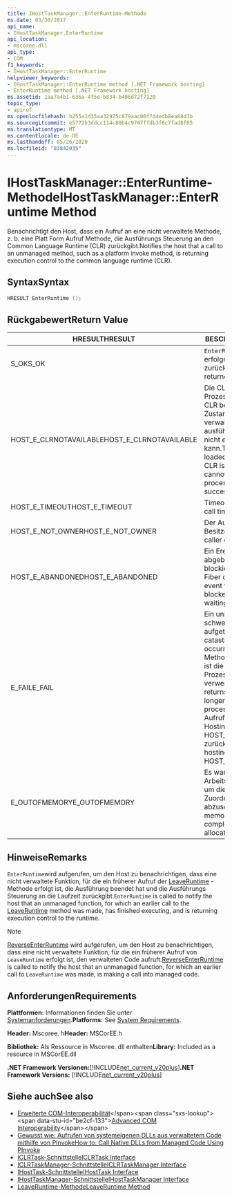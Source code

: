 ```yaml
---
title: IHostTaskManager::EnterRuntime-Methode
ms.date: 03/30/2017
api_name:
- IHostTaskManager.EnterRuntime
api_location:
- mscoree.dll
api_type:
- COM
f1_keywords:
- IHostTaskManager::EnterRuntime
helpviewer_keywords:
- IHostTaskManager::EnterRuntime method [.NET Framework hosting]
- EnterRuntime method [.NET Framework hosting]
ms.assetid: 1aa7a4b1-636a-4f5e-b834-b406d72f7120
topic_type:
- apiref
ms.openlocfilehash: b255a1d35aa32975c879aac00f7d4edb8ea88d3b
ms.sourcegitcommit: e5772b3ddcc114c80b4c9767ffdb3f6c7fad8f05
ms.translationtype: MT
ms.contentlocale: de-DE
ms.lasthandoff: 05/26/2020
ms.locfileid: "83842035"
---
```

# <a name="ihosttaskmanagerenterruntime-method"></a><span data-ttu-id="be2cf-102">IHostTaskManager::EnterRuntime-Methode</span><span class="sxs-lookup"><span data-stu-id="be2cf-102">IHostTaskManager::EnterRuntime Method</span></span>
<span data-ttu-id="be2cf-103">Benachrichtigt den Host, dass ein Aufruf an eine nicht verwaltete Methode, z. b. eine Platt Form Aufruf Methode, die Ausführungs Steuerung an den Common Language Runtime (CLR) zurückgibt.</span><span class="sxs-lookup"><span data-stu-id="be2cf-103">Notifies the host that a call to an unmanaged method, such as a platform invoke method, is returning execution control to the common language runtime (CLR).</span></span>  
  
## <a name="syntax"></a><span data-ttu-id="be2cf-104">Syntax</span><span class="sxs-lookup"><span data-stu-id="be2cf-104">Syntax</span></span>  
  
```cpp  
HRESULT EnterRuntime ();  
```  
  
## <a name="return-value"></a><span data-ttu-id="be2cf-105">Rückgabewert</span><span class="sxs-lookup"><span data-stu-id="be2cf-105">Return Value</span></span>  
  
|<span data-ttu-id="be2cf-106">HRESULT</span><span class="sxs-lookup"><span data-stu-id="be2cf-106">HRESULT</span></span>|<span data-ttu-id="be2cf-107">BESCHREIBUNG</span><span class="sxs-lookup"><span data-stu-id="be2cf-107">Description</span></span>|  
|-------------|-----------------|  
|<span data-ttu-id="be2cf-108">S_OK</span><span class="sxs-lookup"><span data-stu-id="be2cf-108">S_OK</span></span>|<span data-ttu-id="be2cf-109">`EnterRuntime`wurde erfolgreich zurückgegeben.</span><span class="sxs-lookup"><span data-stu-id="be2cf-109">`EnterRuntime` returned successfully.</span></span>|  
|<span data-ttu-id="be2cf-110">HOST_E_CLRNOTAVAILABLE</span><span class="sxs-lookup"><span data-stu-id="be2cf-110">HOST_E_CLRNOTAVAILABLE</span></span>|<span data-ttu-id="be2cf-111">Die CLR wurde nicht in einen Prozess geladen, oder die CLR befindet sich in einem Zustand, in dem Sie verwalteten Code nicht ausführen oder den-Befehl nicht erfolgreich verarbeiten kann.</span><span class="sxs-lookup"><span data-stu-id="be2cf-111">The CLR has not been loaded into a process, or the CLR is in a state in which it cannot run managed code or process the call successfully.</span></span>|  
|<span data-ttu-id="be2cf-112">HOST_E_TIMEOUT</span><span class="sxs-lookup"><span data-stu-id="be2cf-112">HOST_E_TIMEOUT</span></span>|<span data-ttu-id="be2cf-113">Timeout des Aufrufes.</span><span class="sxs-lookup"><span data-stu-id="be2cf-113">The call timed out.</span></span>|  
|<span data-ttu-id="be2cf-114">HOST_E_NOT_OWNER</span><span class="sxs-lookup"><span data-stu-id="be2cf-114">HOST_E_NOT_OWNER</span></span>|<span data-ttu-id="be2cf-115">Der Aufrufer ist nicht Besitzer der Sperre.</span><span class="sxs-lookup"><span data-stu-id="be2cf-115">The caller does not own the lock.</span></span>|  
|<span data-ttu-id="be2cf-116">HOST_E_ABANDONED</span><span class="sxs-lookup"><span data-stu-id="be2cf-116">HOST_E_ABANDONED</span></span>|<span data-ttu-id="be2cf-117">Ein Ereignis wurde abgebrochen, während ein blockierter Thread oder eine Fiber darauf wartete.</span><span class="sxs-lookup"><span data-stu-id="be2cf-117">An event was canceled while a blocked thread or fiber was waiting on it.</span></span>|  
|<span data-ttu-id="be2cf-118">E_FAIL</span><span class="sxs-lookup"><span data-stu-id="be2cf-118">E_FAIL</span></span>|<span data-ttu-id="be2cf-119">Ein unbekannter schwerwiegender Fehler ist aufgetreten.</span><span class="sxs-lookup"><span data-stu-id="be2cf-119">An unknown catastrophic failure occurred.</span></span> <span data-ttu-id="be2cf-120">Wenn eine Methode E_FAIL zurückgibt, ist die CLR innerhalb des Prozesses nicht mehr verwendbar.</span><span class="sxs-lookup"><span data-stu-id="be2cf-120">When a method returns E_FAIL, the CLR is no longer usable within the process.</span></span> <span data-ttu-id="be2cf-121">Nachfolgende Aufrufe von Hostingmethoden geben HOST_E_CLRNOTAVAILABLE zurück.</span><span class="sxs-lookup"><span data-stu-id="be2cf-121">Subsequent calls to hosting methods return HOST_E_CLRNOTAVAILABLE.</span></span>|  
|<span data-ttu-id="be2cf-122">E_OUTOFMEMORY</span><span class="sxs-lookup"><span data-stu-id="be2cf-122">E_OUTOFMEMORY</span></span>|<span data-ttu-id="be2cf-123">Es war nicht genügend Arbeitsspeicher verfügbar, um die angeforderte Zuordnung abzuschließen.</span><span class="sxs-lookup"><span data-stu-id="be2cf-123">Not enough memory was available to complete the requested allocation.</span></span>|  
  
## <a name="remarks"></a><span data-ttu-id="be2cf-124">Hinweise</span><span class="sxs-lookup"><span data-stu-id="be2cf-124">Remarks</span></span>  
 <span data-ttu-id="be2cf-125">`EnterRuntime`wird aufgerufen, um den Host zu benachrichtigen, dass eine nicht verwaltete Funktion, für die ein früherer Aufruf der [LeaveRuntime](ihosttaskmanager-leaveruntime-method.md) -Methode erfolgt ist, die Ausführung beendet hat und die Ausführungs Steuerung an die Laufzeit zurückgibt.</span><span class="sxs-lookup"><span data-stu-id="be2cf-125">`EnterRuntime` is called to notify the host that an unmanaged function, for which an earlier call to the [LeaveRuntime](ihosttaskmanager-leaveruntime-method.md) method was made, has finished executing, and is returning execution control to the runtime.</span></span>  
  
> [!NOTE]
> <span data-ttu-id="be2cf-126">[ReverseEnterRuntime](ihosttaskmanager-reverseenterruntime-method.md) wird aufgerufen, um den Host zu benachrichtigen, dass eine nicht verwaltete Funktion, für die ein früherer Aufruf von `LeaveRuntime` erfolgt ist, den verwalteten Code aufruft.</span><span class="sxs-lookup"><span data-stu-id="be2cf-126">[ReverseEnterRuntime](ihosttaskmanager-reverseenterruntime-method.md) is called to notify the host that an unmanaged function, for which an earlier call to `LeaveRuntime` was made, is making a call into managed code.</span></span>  
  
## <a name="requirements"></a><span data-ttu-id="be2cf-127">Anforderungen</span><span class="sxs-lookup"><span data-stu-id="be2cf-127">Requirements</span></span>  
 <span data-ttu-id="be2cf-128">**Plattformen:** Informationen finden Sie unter [Systemanforderungen](../../get-started/system-requirements.md).</span><span class="sxs-lookup"><span data-stu-id="be2cf-128">**Platforms:** See [System Requirements](../../get-started/system-requirements.md).</span></span>  
  
 <span data-ttu-id="be2cf-129">**Header:** Mscoree. h</span><span class="sxs-lookup"><span data-stu-id="be2cf-129">**Header:** MSCorEE.h</span></span>  
  
 <span data-ttu-id="be2cf-130">**Bibliothek:** Als Ressource in Mscoree. dll enthalten</span><span class="sxs-lookup"><span data-stu-id="be2cf-130">**Library:** Included as a resource in MSCorEE.dll</span></span>  
  
 <span data-ttu-id="be2cf-131">**.NET Framework Versionen:**[!INCLUDE[net_current_v20plus](../../../../includes/net-current-v20plus-md.md)]</span><span class="sxs-lookup"><span data-stu-id="be2cf-131">**.NET Framework Versions:** [!INCLUDE[net_current_v20plus](../../../../includes/net-current-v20plus-md.md)]</span></span>  
  
## <a name="see-also"></a><span data-ttu-id="be2cf-132">Siehe auch</span><span class="sxs-lookup"><span data-stu-id="be2cf-132">See also</span></span>

- <span data-ttu-id="be2cf-133">[Erweiterte COM-Interoperabilität](https://docs.microsoft.com/previous-versions/dotnet/netframework-4.0/bd9cdfyx(v=vs.100))</span><span class="sxs-lookup"><span data-stu-id="be2cf-133">[Advanced COM Interoperability](https://docs.microsoft.com/previous-versions/dotnet/netframework-4.0/bd9cdfyx(v=vs.100))</span></span>
- [<span data-ttu-id="be2cf-134">Gewusst wie: Aufrufen von systemeigenen DLLs aus verwaltetem Code mithilfe von PInvoke</span><span class="sxs-lookup"><span data-stu-id="be2cf-134">How to: Call Native DLLs from Managed Code Using PInvoke</span></span>](/cpp/dotnet/how-to-call-native-dlls-from-managed-code-using-pinvoke)
- [<span data-ttu-id="be2cf-135">ICLRTask-Schnittstelle</span><span class="sxs-lookup"><span data-stu-id="be2cf-135">ICLRTask Interface</span></span>](iclrtask-interface.md)
- [<span data-ttu-id="be2cf-136">ICLRTaskManager-Schnittstelle</span><span class="sxs-lookup"><span data-stu-id="be2cf-136">ICLRTaskManager Interface</span></span>](iclrtaskmanager-interface.md)
- [<span data-ttu-id="be2cf-137">IHostTask-Schnittstelle</span><span class="sxs-lookup"><span data-stu-id="be2cf-137">IHostTask Interface</span></span>](ihosttask-interface.md)
- [<span data-ttu-id="be2cf-138">IHostTaskManager-Schnittstelle</span><span class="sxs-lookup"><span data-stu-id="be2cf-138">IHostTaskManager Interface</span></span>](ihosttaskmanager-interface.md)
- [<span data-ttu-id="be2cf-139">LeaveRuntime-Methode</span><span class="sxs-lookup"><span data-stu-id="be2cf-139">LeaveRuntime Method</span></span>](ihosttaskmanager-leaveruntime-method.md)

